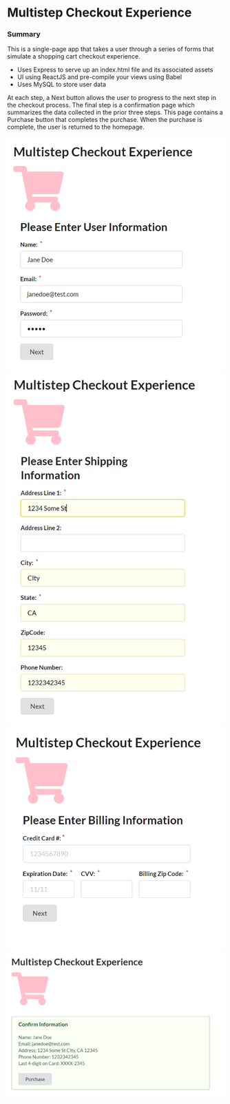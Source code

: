 # Multistep Checkout Experience

### Summary

This is a single-page app that takes a user through a series of forms that simulate a shopping cart checkout experience.

- Uses Express to serve up an index.html file and its associated assets
- UI using ReactJS and pre-compile your views using Babel
- Uses MySQL to store user data

At each step, a Next button allows the user to progress to the next step in the checkout process. The final step is a confirmation page which summarizes the data collected in the prior three steps. This page contains a Purchase button that completes the purchase. When the purchase is complete, the user is returned to the homepage.

![checkout](images/multistep-checkout1.PNG)
![](images/multistep-checkout2.PNG)
![](images/multistep-checkout3.PNG)
![](images/multistep-checkout4.PNG)
